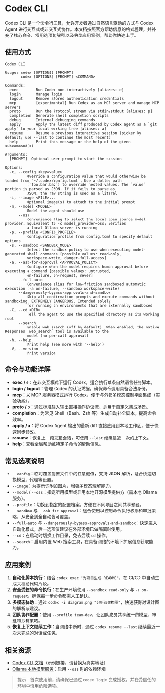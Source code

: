 # Codex CLI

Codex CLI 是一个命令行工具，允许开发者通过自然语言驱动的方式与 Codex Agent 进行交互式或非交互式协作。本文档按照官方帮助信息的格式整理，并补充了核心命令、常用选项的解释以及典型应用案例，帮助你快速上手。

## 使用方式

```
Codex CLI 
 
Usage: codex [OPTIONS] [PROMPT]
       codex [OPTIONS] [PROMPT] <COMMAND>

Commands:
  exec        Run Codex non-interactively [aliases: e]
  login       Manage login
  logout      Remove stored authentication credentials
  mcp         [experimental] Run Codex as an MCP server and manage MCP servers
  proto       Run the Protocol stream via stdin/stdout [aliases: p]
  completion  Generate shell completion scripts
  debug       Internal debugging commands
  apply       Apply the latest diff produced by Codex agent as a `git apply` to your local working tree [aliases: a]
  resume      Resume a previous interactive session (picker by default; use --last to continue the most recent)
  help        Print this message or the help of the given subcommand(s)

Arguments:
  [PROMPT]  Optional user prompt to start the session

Options:
  -c, --config <key=value>
          Override a configuration value that would otherwise be loaded from `~/.codex/config.toml`. Use a dotted path
          (`foo.bar.baz`) to override nested values. The `value` portion is parsed as JSON. If it fails to parse as
          JSON, the raw string is used as a literal
  -i, --image <FILE>...
          Optional image(s) to attach to the initial prompt
  -m, --model <MODEL>
          Model the agent should use
      --oss
          Convenience flag to select the local open source model provider. Equivalent to -c model_provider=oss; verifies
          a local Ollama server is running
  -p, --profile <CONFIG_PROFILE>
          Configuration profile from config.toml to specify default options
  -s, --sandbox <SANDBOX_MODE>
          Select the sandbox policy to use when executing model-generated shell commands [possible values: read-only,
          workspace-write, danger-full-access]
  -a, --ask-for-approval <APPROVAL_POLICY>
          Configure when the model requires human approval before executing a command [possible values: untrusted,
          on-failure, on-request, never]
      --full-auto
          Convenience alias for low-friction sandboxed automatic execution (-a on-failure, --sandbox workspace-write)
      --dangerously-bypass-approvals-and-sandbox
          Skip all confirmation prompts and execute commands without sandboxing. EXTREMELY DANGEROUS. Intended solely
          for running in environments that are externally sandboxed
  -C, --cd <DIR>
          Tell the agent to use the specified directory as its working root
      --search
          Enable web search (off by default). When enabled, the native Responses `web_search` tool is available to the
          model (no per‑call approval)
  -h, --help
          Print help (see more with '--help')
  -V, --version
          Print version
```

## 命令与功能详解

- **exec / e**：在非交互模式下运行 Codex，适合执行单条自然语言任务脚本。
- **login / logout**：管理 Codex 的认证凭据，确保命令调用具备合法身份。
- **mcp**：以 MCP 服务器模式运行 Codex，便于与外部多模态控制平面集成（实验功能）。
- **proto / p**：通过标准输入输出直接操作协议流，适用于自定义集成场景。
- **completion**：为常见 Shell（Bash、Zsh 等）生成自动补全脚本，提高命令效率。
- **apply / a**：将 Codex Agent 输出的最新 diff 直接应用到本地工作区，便于快速同步修改。
- **resume**：恢复上一段交互会话，可使用 `--last` 继续最近一次的上下文。
- **help**：查看全局帮助或特定子命令的帮助信息。

## 常见选项说明

- `--config`：临时覆盖配置文件中的任意键值，支持 JSON 解析，适合快速切换模型、代理等设置。
- `--image`：为提示词附加图片，增强多模态理解能力。
- `--model` / `--oss`：指定所用模型或启用本地开源模型提供方（需本地 Ollama 服务）。
- `--profile`：切换到指定的配置档案，方便在不同项目之间共享预设。
- `--sandbox` 与 `--ask-for-approval`：组合使用以控制命令执行权限和审批策略，从安全到全自动皆可覆盖。
- `--full-auto` 与 `--dangerously-bypass-approvals-and-sandbox`：快速进入自动化模式，后一选项仅建议在外部环境已做隔离时使用。
- `--cd`：在启动时切换工作目录，免去后续 `cd` 操作。
- `--search`：启用内置 Web 搜索工具，在具备网络的环境下扩展信息获取能力。

## 应用案例

1. **自动化脚本执行**：结合 `codex exec "为项目生成 README"`，在 CI/CD 中自动生成文档或代码片段。
2. **安全受控的命令执行**：在生产环境使用 `--sandbox read-only` 与 `-a on-request`，确保每一步命令都需人工确认。
3. **多模态协助**：通过 `codex -i diagram.png "分析该架构图"`，快速获得对设计图的解析与建议。
4. **团队协作配置**：使用 `--profile team-dev`，让团队成员共享统一的模型、审批和沙箱策略。
5. **恢复上下文继续工作**：当网络中断时，通过 `codex resume --last` 继续最近一次未完成的对话或任务。

## 相关资源

- [Codex CLI 文档](https://docs.openai.com/)（示例链接，请替换为真实地址）
- [Ollama 本地模型服务](https://ollama.ai/)：启用 `--oss` 时的依赖环境

> 提示：首次使用前，请确保已通过 `codex login` 完成授权，并在受信任的环境中慎用危险选项。
